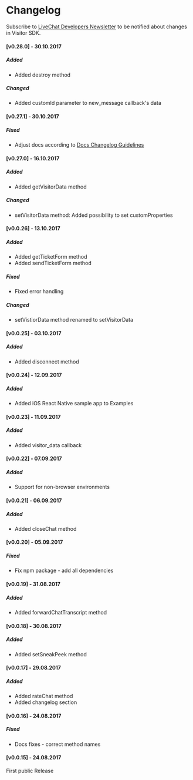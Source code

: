# Changelog

Subscribe to [LiveChat Developers Newsletter](http://eepurl.com/V75-9) to be notified about changes in Visitor SDK.

#### [v0.28.0] - 30.10.2017

##### Added
- Added destroy method

##### Changed
- Added customId parameter to new_message callback's data

#### [v0.27.1] - 30.10.2017

##### Fixed
- Adjust docs according to [Docs Changelog Guidelines](https://github.com/livechat/docs-templates/blob/master/docs-changelog-guidelines.md)

#### [v0.27.0] - 16.10.2017

##### Added
- Added getVisitorData method

##### Changed
- setVisitorData method: Added possibility to set customProperties

#### [v0.0.26] - 13.10.2017

##### Added
- Added getTicketForm method
- Added sendTicketForm method 

##### Fixed
- Fixed error handling

##### Changed
- setVistiorData method renamed to setVisitorData

#### [v0.0.25] - 03.10.2017

##### Added
- Added disconnect method

#### [v0.0.24] - 12.09.2017

##### Added
- Added iOS React Native sample app to Examples

#### [v0.0.23] - 11.09.2017

##### Added
- Added visitor_data callback

#### [v0.0.22] - 07.09.2017

##### Added
- Support for non-browser environments

#### [v0.0.21] - 06.09.2017

##### Added
- Added closeChat method

#### [v0.0.20] - 05.09.2017

##### Fixed
- Fix npm package - add all dependencies

#### [v0.0.19] - 31.08.2017

##### Added
- Added forwardChatTranscript method

#### [v0.0.18] - 30.08.2017

##### Added
- Added setSneakPeek method

#### [v0.0.17] - 29.08.2017

##### Added
- Added rateChat method
- Added changelog section

#### [v0.0.16] - 24.08.2017

##### Fixed 
- Docs fixes - correct method names

#### [v0.0.15] - 24.08.2017
First public Release




